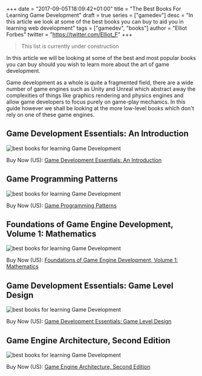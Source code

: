 +++
date = "2017-09-05T18:09:42+01:00"
title = "The Best Books For Learning Game Development"
draft = true
series = ["gamedev"]
desc = "In this article we look at some of the best books you can buy to aid you in learning web development"
tags = ["gamedev", "books"]
author = "Elliot Forbes"
twitter = "https://twitter.com/Elliot_F"
+++

> This list is currently under construction

In this article we will be looking at some of the best and most popular books you can buy should you wish to learn more about the art of game development. 

Game development as a whole is quite a fragmented field, there are a wide number of game engines such as Unity and Unreal which abstract away the complexities of things like graphics rendering and physics engines and allow game developers to focus purely on game-play mechanics. In this guide however we shall be looking at the more low-level books which don't rely on one of these game engines.

## Game Development Essentials: An Introduction

<p><img src="/books/game-development-essentials.jpg" alt="best books for learning Game Development" class="book-img"/></p>

<div class="amazon-link">Buy Now (US): <a href="http://amzn.to/2x8QNyg">Game Development Essentials: An Introduction</a></div>

## Game Programming Patterns 

<p><img src="/books/game-programming-patterns.jpg" alt="best books for learning Game Development" class="book-img"/></p>

<div class="amazon-link">Buy Now (US): <a href="http://amzn.to/2x81tgV">Game Programming Patterns</a></div>

## Foundations of Game Engine Development, Volume 1: Mathematics

<p><img src="/books/foundations-of-game-dev.jpg" alt="best books for learning Game Development" class="book-img"/></p>

<div class="amazon-link">Buy Now (US): <a href="http://amzn.to/2iY1fSY">Foundations of Game Engine Development, Volume 1: Mathematics</a></div>

## Game Development Essentials: Game Level Design

<p><img src="/books/game-dev-essentials.jpg" alt="best books for learning Game Development" class="book-img"/></p>

<div class="amazon-link">Buy Now (US): <a href="http://amzn.to/2wCwJTC">Game Development Essentials: Game Level Design</a></div>

## Game Engine Architecture, Second Edition

<p><img src="/books/game-engine-architecture.jpg" alt="best books for learning Game Development" class="book-img"/></p>

<div class="amazon-link">Buy Now (US): <a href="http://amzn.to/2eCPEE4">Game Engine Architecture, Second Edition</a></div>